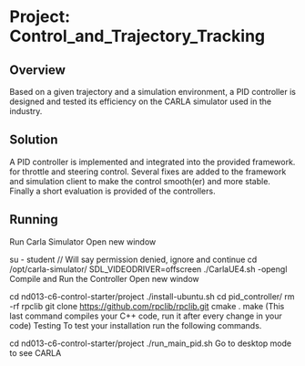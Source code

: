 # Project: Control_and_Trajectory_Tracking
## Overview
Based on a given trajectory and a simulation environment, a PID controller is designed and tested its efficiency on the CARLA simulator used in the industry.
## Solution
A PID controller is implemented and integrated into the provided framework.  for throttle and steering control. Several fixes are added to the framework and simulation client to make the control smooth(er) and more stable. Finally a short evaluation is provided of the controllers.
## Running
Run Carla Simulator
Open new window

su - student // Will say permission denied, ignore and continue
cd /opt/carla-simulator/
SDL_VIDEODRIVER=offscreen ./CarlaUE4.sh -opengl
Compile and Run the Controller
Open new window

cd nd013-c6-control-starter/project
./install-ubuntu.sh
cd pid_controller/
rm -rf rpclib
git clone https://github.com/rpclib/rpclib.git
cmake .
make (This last command compiles your C++ code, run it after every change in your code)
Testing
To test your installation run the following commands.

cd nd013-c6-control-starter/project
./run_main_pid.sh Go to desktop mode to see CARLA

